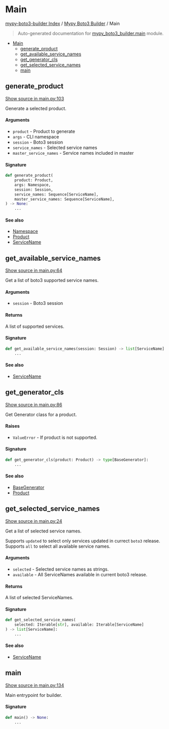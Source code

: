 # Main

[mypy-boto3-builder Index](../README.md#mypy-boto3-builder-index) /
[Mypy Boto3 Builder](./index.md#mypy-boto3-builder) /
Main

> Auto-generated documentation for [mypy_boto3_builder.main](https://github.com/youtype/mypy_boto3_builder/blob/main/mypy_boto3_builder/main.py) module.

- [Main](#main)
  - [generate_product](#generate_product)
  - [get_available_service_names](#get_available_service_names)
  - [get_generator_cls](#get_generator_cls)
  - [get_selected_service_names](#get_selected_service_names)
  - [main](#main)

## generate_product

[Show source in main.py:103](https://github.com/youtype/mypy_boto3_builder/blob/main/mypy_boto3_builder/main.py#L103)

Generate a selected product.

#### Arguments

- `product` - Product to generate
- `args` - CLI namespace
- `session` - Boto3 session
- `service_names` - Selected service names
- `master_service_names` - Service names included in master

#### Signature

```python
def generate_product(
    product: Product,
    args: Namespace,
    session: Session,
    service_names: Sequence[ServiceName],
    master_service_names: Sequence[ServiceName],
) -> None:
    ...
```

#### See also

- [Namespace](./cli_parser.md#namespace)
- [Product](./constants.md#product)
- [ServiceName](./service_name.md#servicename)



## get_available_service_names

[Show source in main.py:64](https://github.com/youtype/mypy_boto3_builder/blob/main/mypy_boto3_builder/main.py#L64)

Get a list of boto3 supported service names.

#### Arguments

- `session` - Boto3 session

#### Returns

A list of supported services.

#### Signature

```python
def get_available_service_names(session: Session) -> list[ServiceName]:
    ...
```

#### See also

- [ServiceName](./service_name.md#servicename)



## get_generator_cls

[Show source in main.py:86](https://github.com/youtype/mypy_boto3_builder/blob/main/mypy_boto3_builder/main.py#L86)

Get Generator class for a product.

#### Raises

- `ValueError` - If product is not supported.

#### Signature

```python
def get_generator_cls(product: Product) -> type[BaseGenerator]:
    ...
```

#### See also

- [BaseGenerator](generators/base_generator.md#basegenerator)
- [Product](./constants.md#product)



## get_selected_service_names

[Show source in main.py:24](https://github.com/youtype/mypy_boto3_builder/blob/main/mypy_boto3_builder/main.py#L24)

Get a list of selected service names.

Supports `updated` to select only services updated in currect `boto3` release.
Supports `all` to select all available service names.

#### Arguments

- `selected` - Selected service names as strings.
- `available` - All ServiceNames available in current boto3 release.

#### Returns

A list of selected ServiceNames.

#### Signature

```python
def get_selected_service_names(
    selected: Iterable[str], available: Iterable[ServiceName]
) -> list[ServiceName]:
    ...
```

#### See also

- [ServiceName](./service_name.md#servicename)



## main

[Show source in main.py:134](https://github.com/youtype/mypy_boto3_builder/blob/main/mypy_boto3_builder/main.py#L134)

Main entrypoint for builder.

#### Signature

```python
def main() -> None:
    ...
```


